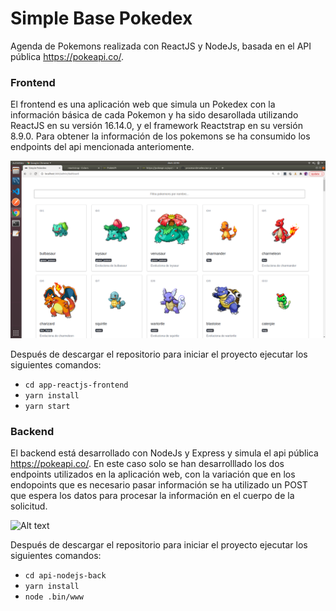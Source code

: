 # Simple Base Pokedex 

Agenda de Pokemons realizada con ReactJS y NodeJs, basada en el API pública  https://pokeapi.co/.  

### Frontend
El frontend es una aplicación web que simula un Pokedex con la información básica de cada Pokemon y ha sido desarollada utilizando ReactJS en su versión 16.14.0, y el framework Reactstrap en su versión 8.9.0. Para obtener la información de los pokemons se ha consumido los endpoints del api mencionada anteriomente. 

![Alt text](pokemon-screen.png?raw=true "Pokemns List View")

Después de descargar el repositorio para iniciar el proyecto ejecutar los siguientes comandos:

- `cd app-reactjs-frontend`
- `yarn install`
- `yarn start`

### Backend
El backend está desarrollado con NodeJs y Express y simula el api pública https://pokeapi.co/. En este caso solo se han desarrolllado los dos endpoints utilizados en la aplicación web, con la variación que en los endopoints que es necesario pasar información se ha utilizado un POST que espera los datos para procesar la información en el cuerpo de la solicitud. 

![Alt text](pokemon-detail.png?raw=true "Pokemon Detail")

Después de descargar el repositorio para iniciar el proyecto ejecutar los siguientes comandos:

- `cd api-nodejs-back`
- `yarn install`
- `node .bin/www`